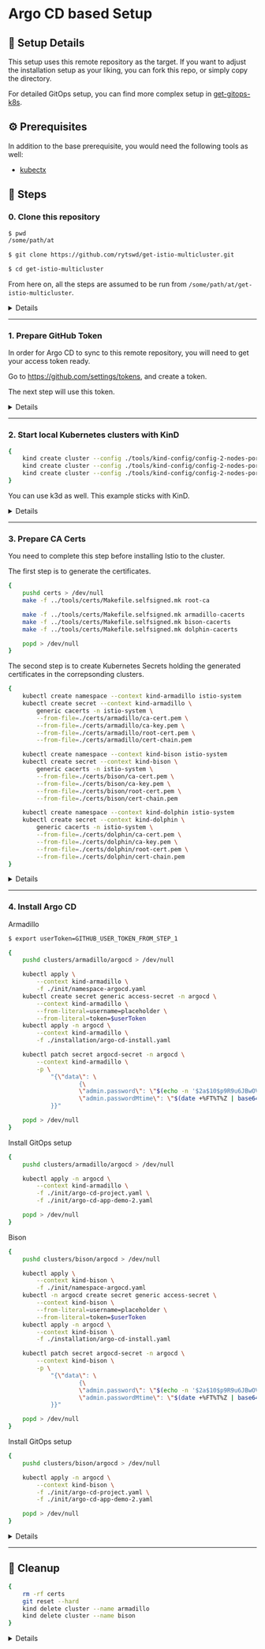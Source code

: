 # Argo CD based Setup

## 📝 Setup Details

This setup uses this remote repository as the target. If you want to adjust the installation setup as your liking, you can fork this repo, or simply copy the directory.

For detailed GitOps setup, you can find more complex setup in [get-gitops-k8s](https://github.com/rytswd/get-gitops-k8s).

## ⚙️ Prerequisites

In addition to the base prerequisite, you would need the following tools as well:

- [kubectx](https://github.com/ahmetb/kubectx)

## 🐾 Steps

### 0. Clone this repository

```bash
$ pwd
/some/path/at

$ git clone https://github.com/rytswd/get-istio-multicluster.git

$ cd get-istio-multicluster
```

From here on, all the steps are assumed to be run from `/some/path/at/get-istio-multicluster`.

<details>
<summary>Details</summary>

This repository is mostly configuration files. Having the set of files all in directory structure makes it easier to see how multiple configurations work together.

Note that this setup uses **remote Git repository**, meaning that your cloned repository on your machine won't actually drive what's being installed into the cluster. You will find more in detail in the coming steps, but if you want to take full control and make adjustments as you go, you would want to fork this repository, and replace all the `rytswd` username with your GitHub account.

</details>

---

### 1. Prepare GitHub Token

In order for Argo CD to sync to this remote repository, you will need to get your access token ready.

Go to https://github.com/settings/tokens, and create a token.

The next step will use this token.

<details>
<summary>Details</summary>

In the following steps, Argo CD will run on your local machine. Argo CD will then fetch the configurations from `https://github.com/rytswd/get-istio-multicluster` - and thus, it would need to be able to use your GitHub account credential to retrieve all the relevant files, and also automatically apply changes to your cluster.

As to how the token works, you can find more in [the official documentation of GitHub access token](https://help.github.com/en/github/authenticating-to-github/creating-a-personal-access-token-for-the-command-line).

</details>

---

### 2. Start local Kubernetes clusters with KinD

```bash
{
    kind create cluster --config ./tools/kind-config/config-2-nodes-port-320x1.yaml --name armadillo
    kind create cluster --config ./tools/kind-config/config-2-nodes-port-320x2.yaml --name bison
    kind create cluster --config ./tools/kind-config/config-2-nodes-port-320x4.yaml --name dolphin
}
```

You can use k3d as well. This example sticks with KinD.

<details>
<summary>Details</summary>

You can find more about this setup in [KinD-based Setup document](https://github.com/rytswd/get-istio-multicluster/tree/main/docs/kind-based#1-start-local-kubernetes-clusters-with-kind).

</details>

---

### 3. Prepare CA Certs

<!-- The steps are detailed at [Certificate Preparation steps](https://github.com/rytswd/get-istio-multicluster/tree/main/docs/cert-prep/README.md). -->

You need to complete this step before installing Istio to the cluster.

The first step is to generate the certificates.

```bash
{
    pushd certs > /dev/null
    make -f ../tools/certs/Makefile.selfsigned.mk root-ca

    make -f ../tools/certs/Makefile.selfsigned.mk armadillo-cacerts
    make -f ../tools/certs/Makefile.selfsigned.mk bison-cacerts
    make -f ../tools/certs/Makefile.selfsigned.mk dolphin-cacerts

    popd > /dev/null
}
```

The second step is to create Kubernetes Secrets holding the generated certificates in the correpsonding clusters.

```bash
{
    kubectl create namespace --context kind-armadillo istio-system
    kubectl create secret --context kind-armadillo \
        generic cacerts -n istio-system \
        --from-file=./certs/armadillo/ca-cert.pem \
        --from-file=./certs/armadillo/ca-key.pem \
        --from-file=./certs/armadillo/root-cert.pem \
        --from-file=./certs/armadillo/cert-chain.pem

    kubectl create namespace --context kind-bison istio-system
    kubectl create secret --context kind-bison \
        generic cacerts -n istio-system \
        --from-file=./certs/bison/ca-cert.pem \
        --from-file=./certs/bison/ca-key.pem \
        --from-file=./certs/bison/root-cert.pem \
        --from-file=./certs/bison/cert-chain.pem

    kubectl create namespace --context kind-dolphin istio-system
    kubectl create secret --context kind-dolphin \
        generic cacerts -n istio-system \
        --from-file=./certs/dolphin/ca-cert.pem \
        --from-file=./certs/dolphin/ca-key.pem \
        --from-file=./certs/dolphin/root-cert.pem \
        --from-file=./certs/dolphin/cert-chain.pem
}
```

<details>
<summary>Details</summary>

In truly GitOps setup, you will likely want to keep this secrcet as a part of git repo. That would pose another challenge on how you can securely store the secret data in git, while keeping its secrecy.

You can combine with solution such as [sealed-secret](https://github.com/bitnami-labs/sealed-secrets) to store secret securely in git.

You can find more about this setup in [KinD-based Setup document](https://github.com/rytswd/get-istio-multicluster/blob/main/docs/kind-based/README.md#2-prepare-ca-certs).

</details>

---

### 4. Install Argo CD

Armadillo

```bash
$ export userToken=GITHUB_USER_TOKEN_FROM_STEP_1
```

```bash
{
    pushd clusters/armadillo/argocd > /dev/null

    kubectl apply \
        --context kind-armadillo \
        -f ./init/namespace-argocd.yaml
    kubectl create secret generic access-secret -n argocd \
        --context kind-armadillo \
        --from-literal=username=placeholder \
        --from-literal=token=$userToken
    kubectl apply -n argocd \
        --context kind-armadillo \
        -f ./installation/argo-cd-install.yaml

    kubectl patch secret argocd-secret -n argocd \
        --context kind-armadillo \
        -p \
            "{\"data\": \
                    {\
                    \"admin.password\": \"$(echo -n '$2a$10$p9R9u6JBwOVTPa3tpcS68OifxvqIPjCFceiLul2aPwOaIlEJ6fGMi' | base64)\", \
                    \"admin.passwordMtime\": \"$(date +%FT%T%Z | base64)\" \
            }}"

    popd > /dev/null
}
```

Install GitOps setup

```bash
{
    pushd clusters/armadillo/argocd > /dev/null

    kubectl apply -n argocd \
        --context kind-armadillo \
        -f ./init/argo-cd-project.yaml \
        -f ./init/argo-cd-app-demo-2.yaml

    popd > /dev/null
}
```

Bison

```bash
{
    pushd clusters/bison/argocd > /dev/null

    kubectl apply \
        --context kind-bison \
        -f ./init/namespace-argocd.yaml
    kubectl -n argocd create secret generic access-secret \
        --context kind-bison \
        --from-literal=username=placeholder \
        --from-literal=token=$userToken
    kubectl apply -n argocd \
        --context kind-bison \
        -f ./installation/argo-cd-install.yaml

    kubectl patch secret argocd-secret -n argocd \
        --context kind-bison \
        -p \
            "{\"data\": \
                    {\
                    \"admin.password\": \"$(echo -n '$2a$10$p9R9u6JBwOVTPa3tpcS68OifxvqIPjCFceiLul2aPwOaIlEJ6fGMi' | base64)\", \
                    \"admin.passwordMtime\": \"$(date +%FT%T%Z | base64)\" \
            }}"

    popd > /dev/null
}
```

Install GitOps setup

```bash
{
    pushd clusters/bison/argocd > /dev/null

    kubectl apply -n argocd \
        --context kind-bison \
        -f ./init/argo-cd-project.yaml \
        -f ./init/argo-cd-app-demo-2.yaml

    popd > /dev/null
}
```

<details>
<summary>Details</summary>

_To be updated_

`kubectl patch` against argocd secret updates the login password as `admin`.

</details>

---

## 🧹 Cleanup

```bash
{
    rm -rf certs
    git reset --hard
    kind delete cluster --name armadillo
    kind delete cluster --name bison
}
```

<details>
<summary>Details</summary>

Remove the entire `certs` directory, and `git reset --hard` to remove all the changes.

KinD clusters can be deleted with `kind delete cluster` - and you can provide `--name` to specify one.

As the above steps creates multiple clusters, this step makes sure to delete all.

Because all the Istio components are inside KinD cluster, deleting the cluster will remove everything that was generated / configured / deployed.

</details>
